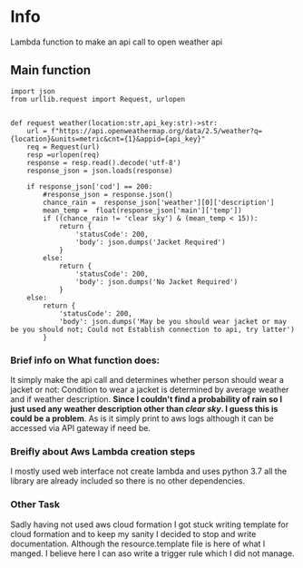 # Info
Lambda function to make an api call to open weather api 

## Main function

```
import json
from urllib.request import Request, urlopen


def request weather(location:str,api_key:str)->str:
    url = f"https://api.openweathermap.org/data/2.5/weather?q={location}&units=metric&cnt={1}&appid={api_key}"
    req = Request(url)
    resp =urlopen(req)
    response = resp.read().decode('utf-8')
    response_json = json.loads(response)

    if response_json['cod'] == 200:
        #response_json = response.json()
        chance_rain =  response_json['weather'][0]['description']
        mean_temp =  float(response_json['main']['temp'])
        if ((chance_rain != 'clear sky') & (mean_temp < 15)):
            return {
                'statusCode': 200,
                'body': json.dumps('Jacket Required')
            }
        else:
            return {
                'statusCode': 200,
                'body': json.dumps('No Jacket Required')
            }
    else:
        return {
            'statusCode': 200,
            'body': json.dumps('May be you should wear jacket or may be you should not; Could not Establish connection to api, try latter')
        }
```

### Brief info on What function does:

It simply make the api call and determines whether person should 
wear a jacket or not:
    Condition to wear a jacket is determined by average weather and if weather description. **Since I couldn't find a probability of rain so I just used any weather description other than *clear sky*. I guess this is could be a  problem**. As is it simply print to aws logs although it can be accessed via API gateway if need be.

### Breifly about Aws Lambda creation steps
I mostly used web interface not create lambda and uses python 3.7 all the library are already included so there is no other dependencies. 

### Other Task
Sadly having not used aws cloud formation I got stuck writing template for cloud formation and to keep my sanity I decided to stop and write documentation. Although the resource.template file is here of what I manged. I believe here I can aso write a trigger rule which I did not manage.

